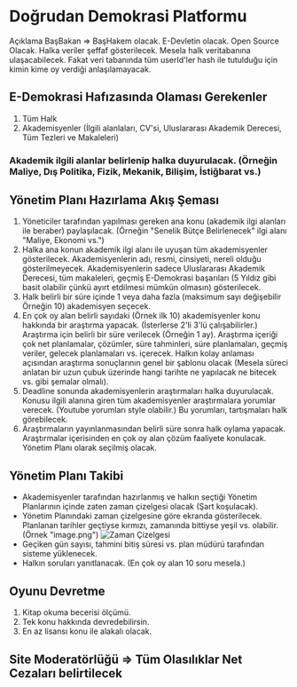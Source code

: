 # Doğrudan Demokrasi Platformu

Açıklama 
BaşBakan => BaşHakem olacak. 
E-Devletin olacak. 
Open Source Olacak.
Halka veriler şeffaf gösterilecek. Mesela halk veritabanına ulaşacabilecek. Fakat veri tabanında tüm userId'ler hash ile tutulduğu için kimin kime oy verdiği anlaşılamayacak. 


## E-Demokrasi Hafızasında Olaması Gerekenler
1) Tüm Halk
2) Akademisyenler (İlgili alanlaları, CV'si, Uluslararası Akademik Derecesi, Tüm Tezleri ve Makaleleri)

### Akademik ilgili alanlar belirlenip halka duyurulacak. (Örneğin Maliye, Dış Politika, Fizik, Mekanik, Bilişim, İstiğbarat vs.)

## Yönetim Planı Hazırlama Akış Şeması 
1) Yöneticiler tarafından yapılması gereken ana konu (akademik ilgi alanları ile beraber) paylaşılacak. (Örneğin "Senelik Bütçe Belirlenecek" ilgi alanı "Maliye, Ekonomi vs.")
2) Halka ana konun akademik ilgi alanı ile uyuşan tüm akademisyenler gösterilecek. Akademisyenlerin adı, resmi, cinsiyeti, nereli olduğu gösterilmeyecek. Akademisyenlerin sadece Uluslararası Akademik Derecesi, tüm makaleleri, geçmiş E-Demokrasi başarıları (5 Yıldız gibi basit olabilir çünkü ayırt etdilmesi mümkün olmasın) gösterilecek. 
3) Halk belirli bir süre içinde 1 veya daha fazla (maksimum sayı değişebilir Örneğin 10) akademisyen seçecek.
4) En çok oy alan belirli sayıdaki (Örnek ilk 10) akademisyenler konu hakkında bir araştırma yapacak. (İsterlerse 2'li 3'lü çalışabilirler.) Araştırma için belirli bir süre verilecek (Örneğin 1 ay). 
Araştırma içeriği çok net planlamalar, çözümler, süre tahminleri, süre planlamaları, geçmiş veriler, gelecek planlamaları vs. içerecek.
Halkın kolay anlaması açısından araştırma sonuçlarının genel bir şablonu olacak (Mesela süreci anlatan bir uzun çubuk üzerinde hangi tarihte ne yapılacak ne bitecek vs. gibi şemalar olmalı).
5) Deadline sonunda akademisyenlerin araştırmaları halka duyurulacak. Konusu ilgili alanına giren tüm akademisyenler araştırmalara yorumlar verecek. (Youtube yorumları style olabilir.) Bu yorumları, tartışmaları halk görebilecek. 
6) Araştırmaların yayınlanmasından belirli süre sonra halk oylama yapacak. Araştırmalar içerisinden en çok oy alan çözüm faaliyete konulacak. Yönetim Planı olarak seçilmiş olacak. 

## Yönetim Planı Takibi 
- Akademisyenler tarafından hazırlanmış ve halkın seçtiği Yönetim Planlarının içinde zaten zaman çizelgesi olacak (Şart koşulacak). 
- Yönetim Planındaki zaman çizelgesine göre ekranda gösterilecek. Planlanan tarihler geçtiyse kırmızı, zamanında bittiyse yeşil vs. olabilir. (Örnek "image.png")
![Zaman Çizelgesi](“https://github.com/tdilber/direct-democracy-platform/image.png”)
- Geçiken gün sayısı, tahmini bitiş süresi vs. plan müdürü tarafından sisteme yüklenecek. 
- Halkın soruları yanıtlanacak. (En çok oy alan 10 soru mesela.)


## Oyunu Devretme
1) Kitap okuma becerisi ölçümü.
2) Tek konu hakkında devredebilirsin. 
3) En az lisansı konu ile alakalı olacak. 

## Site Moderatörlüğü => Tüm Olasılıklar Net Cezaları belirtilecek
